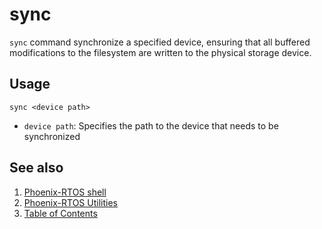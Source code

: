 # sync

`sync` command synchronize a specified device, ensuring that all buffered modifications to the filesystem
are written to the physical storage device.

## Usage

```text
sync <device path>
```

- `device path`: Specifies the path to the device that needs to be synchronized

## See also

1. [Phoenix-RTOS shell](../psh.md)
2. [Phoenix-RTOS Utilities](../README.md)
3. [Table of Contents](../../README.md)
